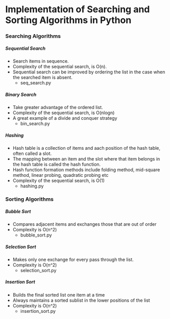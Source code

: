 
# Implementation of Searching and Sorting Algorithms in Python

### Searching Algorithms

##### Sequential Search
- Search items in sequence.
- Complexity of the sequential search, is O(n).  
- Sequential search can be improved by ordering the list in the case when the searched item is absent.
    - seq_search.py

##### Binary Search
- Take greater advantage of the ordered list.
- Complexity of the sequential search, is O(nlogn)
- A great example of a divide and conquer strategy
    - bin_search.py

##### Hashing
- Hash table is a collection of items and aach position of the hash table, often called a slot.
- The mapping between an item and the slot where that item belongs in the hash table is called the hash function.  
- Hash function formation methods include folding method, mid-square method, linear probing, quadratic probing etc
- Complexity of the sequential search, is O(1)
    - hashing.py

### Sorting Algorithms

##### Bubble Sort
- Compares adjacent items and exchanges those that are out of order
- Complexity is O(n^2)
	- bubble_sort.py
	
##### Selection Sort
- Makes only one exchange for every pass through the list.
- Complexity is O(n^2)
	- selection_sort.py

##### Insertion Sort
- Builds the final sorted list one item at a time
- Always maintains a sorted sublist in the lower positions of the list
- Complexity is O(n^2)
	- insertion_sort.py
	
